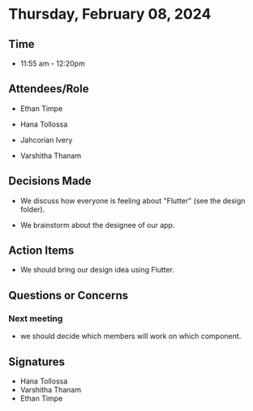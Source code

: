 # Thursday, February 08, 2024 

## Time 

- 11:55 am - 12:20pm 

## Attendees/Role 

- Ethan Timpe 

- Hana Tollossa 

- Jahcorian Ivery 

- Varshitha Thanam   

## Decisions Made 

- We discuss how everyone is feeling about "Flutter" (see the design folder). 

- We brainstorm about the designee of our app. 

## Action Items 

- We should bring our design idea using Flutter. 

## Questions or Concerns 

### Next meeting 

- we should decide which members will work on which component. 

## Signatures 

- Hana Tollossa
- Varshitha Thanam
- Ethan Timpe

 

 

